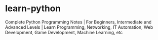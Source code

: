 # learn-python
Complete Python Programming Notes | For Beginners, Intermediate and Advanced Levels | Learn Programming, Networking, IT Automation, Web Development, Game Development, Machine Learning, etc

